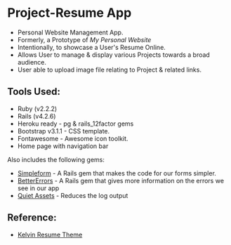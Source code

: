 Project-Resume App
==================================

* Personal Website Management App. 
* Formerly, a Prototype of *My Personal Website*
* Intentionally, to showcase a User's Resume Online.
* Allows User to manage & display various Projects towards a broad audience.
* User able to upload image file relating to Project & related links.

## Tools Used:

* Ruby (v2.2.2)
* Rails (v4.2.6)
* Heroku ready - pg & rails_12factor gems
* Bootstrap v3.1.1 - CSS template.
* Fontawesome - Awesome icon toolkit.
* Home page with navigation bar

Also includes the following gems:

* [Simpleform]() - A Rails gem that makes the code for our forms simpler.
* [BetterErrors]() - A Rails gem that gives more information on the errors we see in our app
* [Quiet Assets]() - Reduces the log output

## Reference:
* [Kelvin Resume Theme](http://blacktie.co/demo/kelvin/)

